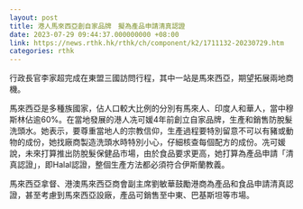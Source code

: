 ```yaml
---
layout: post
title: 港人馬來西亞創自家品牌　擬為產品申請清真認證
date: 2023-07-29 09:44:37.000000000 +08:00
link: https://news.rthk.hk/rthk/ch/component/k2/1711132-20230729.htm
categories: rthk
---
```


行政長官李家超完成在東盟三國訪問行程，其中一站是馬來西亞，期望拓展兩地商機。

馬來西亞是多種族國家，佔人口較大比例的分別有馬來人、印度人和華人，當中穆斯林佔逾60%。在當地發展的港人冼可媛4年前創立自家品牌，生產和銷售防脫髮洗頭水。她表示，要尊重當地人的宗教信仰，生產過程要特別留意不可以有豬或動物的成份，她找廠商製造洗頭水時特別小心，仔細核查每個配方的成份。冼可媛說，未來打算推出防脫髮保健品市場，由於食品要求更高，她打算為產品申請「清真認證」，即Halal認證，整個生產方法都必須符合伊斯蘭教義。

馬來西亞拿督、港澳馬來西亞商會副主席劉敏華鼓勵港商為產品和食品申請清真認證，甚至考慮到馬來西亞設廠，產品可銷售至中東、巴基斯坦等市場。
